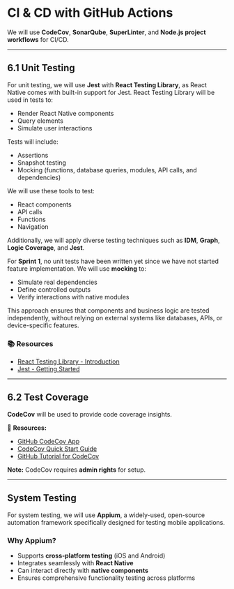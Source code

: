 # CI & CD with GitHub Actions

We will use **CodeCov**, **SonarQube**, **SuperLinter**, and **Node.js project workflows** for CI/CD.

---

## 6.1 Unit Testing

For unit testing, we will use **Jest** with **React Testing Library**, as React Native comes with built-in support for Jest. React Testing Library will be used in tests to:

- Render React Native components
- Query elements
- Simulate user interactions

Tests will include:
- Assertions
- Snapshot testing
- Mocking (functions, database queries, modules, API calls, and dependencies)

We will use these tools to test:
- React components
- API calls
- Functions
- Navigation

Additionally, we will apply diverse testing techniques such as **IDM**, **Graph**, **Logic Coverage**, and **Jest**.

For **Sprint 1**, no unit tests have been written yet since we have not started feature implementation. We will use **mocking** to:
- Simulate real dependencies
- Define controlled outputs
- Verify interactions with native modules

This approach ensures that components and business logic are tested independently, without relying on external systems like databases, APIs, or device-specific features.

### 📚 Resources
- [React Testing Library - Introduction](https://testing-library.com/docs/react-testing-library/intro/)
- [Jest - Getting Started](https://jestjs.io/docs/getting-started)

---

## 6.2 Test Coverage

**CodeCov** will be used to provide code coverage insights.

📌 **Resources:**
- [GitHub CodeCov App](https://github.com/apps/codecov)
- [CodeCov Quick Start Guide](https://docs.codecov.com/docs/quick-start)
- [GitHub Tutorial for CodeCov](https://docs.codecov.com/docs/github-tutorial)

**Note:** CodeCov requires **admin rights** for setup.

---

## System Testing

For system testing, we will use **Appium**, a widely-used, open-source automation framework specifically designed for testing mobile applications.

### **Why Appium?**
- Supports **cross-platform testing** (iOS and Android)
- Integrates seamlessly with **React Native**
- Can interact directly with **native components**
- Ensures comprehensive functionality testing across platforms



